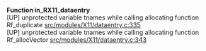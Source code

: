   
__Function in_RX11_dataentry__  
  [UP] unprotected variable tnames while calling allocating function Rf_duplicate [src/modules/X11/dataentry.c:335](https://github.com/wch/r-source/blob/d114e356c1c4941c175a97d5cc48ca21ab5b1119/src/modules/X11/dataentry.c/#L335)  
  [UP] unprotected variable tnames while calling allocating function Rf_allocVector [src/modules/X11/dataentry.c:343](https://github.com/wch/r-source/blob/d114e356c1c4941c175a97d5cc48ca21ab5b1119/src/modules/X11/dataentry.c/#L343)  
